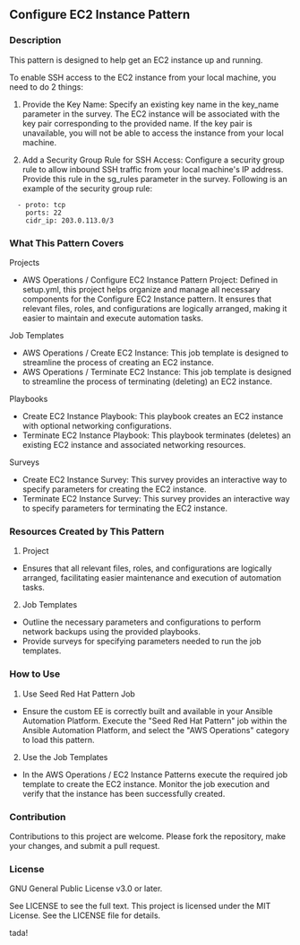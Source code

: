 ## Configure EC2 Instance Pattern

### Description

This pattern is designed to help get an EC2 instance up and running.

To enable SSH access to the EC2 instance from your local machine, you need to do
2 things:

1. Provide the Key Name: Specify an existing key name in the key_name parameter
   in the survey. The EC2 instance will be associated with the key pair
   corresponding to the provided name. If the key pair is unavailable, you will
   not be able to access the instance from your local machine.

2. Add a Security Group Rule for SSH Access: Configure a security group rule to
   allow inbound SSH traffic from your local machine's IP address. Provide this
   rule in the sg_rules parameter in the survey. Following is an example of the
   security group rule:

```
  - proto: tcp
    ports: 22
    cidr_ip: 203.0.113.0/3
```

### What This Pattern Covers

Projects

- AWS Operations / Configure EC2 Instance Pattern Project: Defined in setup.yml,
  this project helps organize and manage all necessary components for the
  Configure EC2 Instance pattern. It ensures that relevant files, roles, and
  configurations are logically arranged, making it easier to maintain and
  execute automation tasks.

Job Templates

- AWS Operations / Create EC2 Instance: This job template is designed to
  streamline the process of creating an EC2 instance.
- AWS Operations / Terminate EC2 Instance: This job template is designed to
  streamline the process of terminating (deleting) an EC2 instance.

Playbooks

- Create EC2 Instance Playbook: This playbook creates an EC2 instance with
  optional networking configurations.
- Terminate EC2 Instance Playbook: This playbook terminates (deletes) an
  existing EC2 instance and associated networking resources.

Surveys

- Create EC2 Instance Survey: This survey provides an interactive way to specify
  parameters for creating the EC2 instance.
- Terminate EC2 Instance Survey: This survey provides an interactive way to
  specify parameters for terminating the EC2 instance.

### Resources Created by This Pattern

1. Project

- Ensures that all relevant files, roles, and configurations are logically
  arranged, facilitating easier maintenance and execution of automation tasks.

2. Job Templates

- Outline the necessary parameters and configurations to perform network backups
  using the provided playbooks.
- Provide surveys for specifying parameters needed to run the job templates.

### How to Use

1. Use Seed Red Hat Pattern Job

- Ensure the custom EE is correctly built and available in your Ansible
  Automation Platform. Execute the "Seed Red Hat Pattern" job within the Ansible
  Automation Platform, and select the "AWS Operations" category to load this
  pattern.

2. Use the Job Templates

- In the AWS Operations / EC2 Instance Patterns execute the required job
  template to create the EC2 instance. Monitor the job execution and verify that
  the instance has been successfully created.

### Contribution

Contributions to this project are welcome. Please fork the repository, make your
changes, and submit a pull request.

### License

GNU General Public License v3.0 or later.

See LICENSE to see the full text. This project is licensed under the MIT
License. See the LICENSE file for details.

tada!
